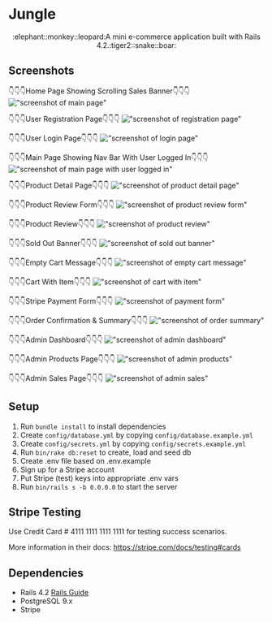 # Jungle

<p align="center">:elephant::monkey::leopard:A mini e-commerce application built with Rails 4.2.:tiger2::snake::boar:</p>

## Screenshots
:point_down::point_down::point_down:Home Page Showing Scrolling Sales Banner:point_down::point_down::point_down:
!["screenshot of main page"](https://raw.githubusercontent.com/rbbenett/jungle-rails/4a36e3cc223704dd6a85863ace6ffeb9f618802b/public/screenshots/Product_Index.png)

:point_down::point_down::point_down:User Registration Page:point_down::point_down::point_down:
!["screenshot of registration page"](https://raw.githubusercontent.com/rbbenett/jungle-rails/4a36e3cc223704dd6a85863ace6ffeb9f618802b/public/screenshots/Registration_Form.png)

:point_down::point_down::point_down:User Login Page:point_down::point_down::point_down:
!["screenshot of login page"](https://raw.githubusercontent.com/rbbenett/jungle-rails/4a36e3cc223704dd6a85863ace6ffeb9f618802b/public/screenshots/Login_Form.png)

:point_down::point_down::point_down:Main Page Showing Nav Bar With User Logged In:point_down::point_down::point_down:
!["screenshot of main page with user logged in"](https://raw.githubusercontent.com/rbbenett/jungle-rails/4a36e3cc223704dd6a85863ace6ffeb9f618802b/public/screenshots/Nav_Bar_With_User.png)

:point_down::point_down::point_down:Product Detail Page:point_down::point_down::point_down:
!["screenshot of product detail page"](https://raw.githubusercontent.com/rbbenett/jungle-rails/4a36e3cc223704dd6a85863ace6ffeb9f618802b/public/screenshots/Product_Detail.png)

:point_down::point_down::point_down:Product Review Form:point_down::point_down::point_down:
!["screenshot of product review form"](https://raw.githubusercontent.com/rbbenett/jungle-rails/4a36e3cc223704dd6a85863ace6ffeb9f618802b/public/screenshots/Product_Review_Form.png)

:point_down::point_down::point_down:Product Review:point_down::point_down::point_down:
!["screenshot of product review"](https://raw.githubusercontent.com/rbbenett/jungle-rails/4a36e3cc223704dd6a85863ace6ffeb9f618802b/public/screenshots/Product_Review.png)

:point_down::point_down::point_down:Sold Out Banner:point_down::point_down::point_down:
!["screenshot of sold out banner"](https://raw.githubusercontent.com/rbbenett/jungle-rails/4a36e3cc223704dd6a85863ace6ffeb9f618802b/public/screenshots/Sold_Out_Item.png)

:point_down::point_down::point_down:Empty Cart Message:point_down::point_down::point_down:
!["screenshot of empty cart message"](https://raw.githubusercontent.com/rbbenett/jungle-rails/4a36e3cc223704dd6a85863ace6ffeb9f618802b/public/screenshots/Empty_Cart.png)

:point_down::point_down::point_down:Cart With Item:point_down::point_down::point_down:
!["screenshot of cart with item"](https://raw.githubusercontent.com/rbbenett/jungle-rails/4a36e3cc223704dd6a85863ace6ffeb9f618802b/public/screenshots/Cart_With_Item.png)

:point_down::point_down::point_down:Stripe Payment Form:point_down::point_down::point_down:
!["screenshot of payment form"](https://raw.githubusercontent.com/rbbenett/jungle-rails/4a36e3cc223704dd6a85863ace6ffeb9f618802b/public/screenshots/Payment_Form.png)

:point_down::point_down::point_down:Order Confirmation & Summary:point_down::point_down::point_down:
!["screenshot of order summary"](https://raw.githubusercontent.com/rbbenett/jungle-rails/4a36e3cc223704dd6a85863ace6ffeb9f618802b/public/screenshots/Order_Summary.png)

:point_down::point_down::point_down:Admin Dashboard:point_down::point_down::point_down:
!["screenshot of admin dashboard"](https://raw.githubusercontent.com/rbbenett/jungle-rails/4a36e3cc223704dd6a85863ace6ffeb9f618802b/public/screenshots/Admin_Dashboard.png)

:point_down::point_down::point_down:Admin Products Page:point_down::point_down::point_down:
!["screenshot of admin products"](https://raw.githubusercontent.com/rbbenett/jungle-rails/4a36e3cc223704dd6a85863ace6ffeb9f618802b/public/screenshots/Admin_Products.png)

:point_down::point_down::point_down:Admin Sales Page:point_down::point_down::point_down:
!["screenshot of admin sales"](https://raw.githubusercontent.com/rbbenett/jungle-rails/4a36e3cc223704dd6a85863ace6ffeb9f618802b/public/screenshots/Admin_Sales.png)



## Setup

1. Run `bundle install` to install dependencies
2. Create `config/database.yml` by copying `config/database.example.yml`
3. Create `config/secrets.yml` by copying `config/secrets.example.yml`
4. Run `bin/rake db:reset` to create, load and seed db
5. Create .env file based on .env.example
6. Sign up for a Stripe account
7. Put Stripe (test) keys into appropriate .env vars
8. Run `bin/rails s -b 0.0.0.0` to start the server

## Stripe Testing

Use Credit Card # 4111 1111 1111 1111 for testing success scenarios.

More information in their docs: <https://stripe.com/docs/testing#cards>

## Dependencies

* Rails 4.2 [Rails Guide](http://guides.rubyonrails.org/v4.2/)
* PostgreSQL 9.x
* Stripe
